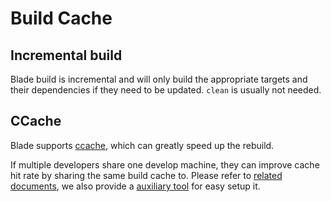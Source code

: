 # Build Cache #

## Incremental build ##

Blade build is incremental and will only build the appropriate targets and their dependencies if they need to be updated. `clean` is usually not needed.

## CCache ##

Blade supports [ccache](https://ccache.dev/), which can greatly speed up the rebuild.

If multiple developers share one develop machine, they can improve cache hit rate by sharing the same build cache to.
Please refer to [related documents](https://ccache.dev/manual/3.7.9.html#sharing_a_cache), we also provide a [auxiliary tool](../../tool/setup-shared-ccache.py) for easy setup it.
